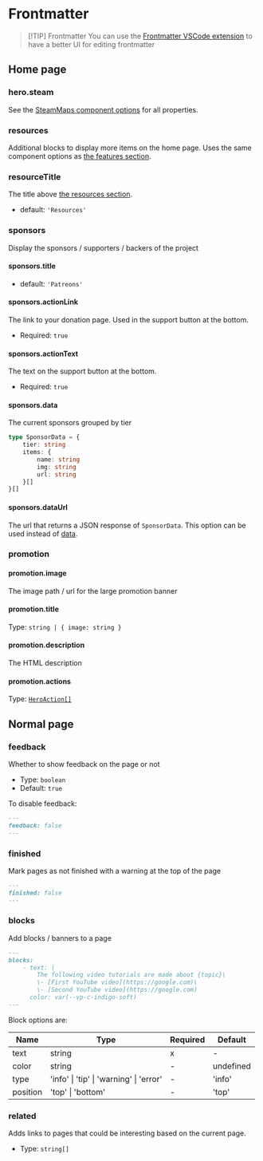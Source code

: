 # Frontmatter

> [!TIP] Frontmatter
> You can use the [Frontmatter VSCode extension](https://marketplace.visualstudio.com/items?itemName=eliostruyf.vscode-front-matter-beta) to have a better UI for editing frontmatter

## Home page

### hero.steam

See the [SteamMaps component options](components#steammaps) for all properties.

### resources

Additional blocks to display more items on the home page. Uses the same component options as [the features section](https://vitepress.dev/reference/default-theme-home-page#features-section).

### resourceTitle

The title above [the resources section](#resources).

- default: `'Resources'`

### sponsors

Display the sponsors / supporters / backers of the project

#### sponsors.title

- default: `'Patreons'`

#### sponsors.actionLink

The link to your donation page. Used in the support button at the bottom.

- Required: `true`

#### sponsors.actionText

The text on the support button at the bottom.

- Required: `true`

#### sponsors.data

The current sponsors grouped by tier

```ts
type SponsorData = {
    tier: string
    items: {
        name: string
        img: string
        url: string
    }[]
}[]
```

#### sponsors.dataUrl

The url that returns a JSON response of `SponsorData`. This option can be used instead of [data](#sponsors-data).

### promotion

#### promotion.image

The image path / url for the large promotion banner

#### promotion.title

Type: `string | { image: string }`

#### promotion.description

The HTML description

#### promotion.actions

Type: [`HeroAction[]`](https://vitepress.dev/reference/default-theme-home-page#hero-section)

## Normal page

### feedback

Whether to show feedback on the page or not

- Type: `boolean`
- Default: `true`

To disable feedback:

```md
---
feedback: false
---
```

### finished

Mark pages as not finished with a warning at the top of the page

```md
---
finished: false
---
```

### blocks

Add blocks / banners to a page

```md
---
blocks:
    - text: |
        The following video tutorials are made about {topic}\
        \- [First YouTube video](https://google.com)\
        \- [Second YouTube video](https://google.com)
      color: var(--vp-c-indigo-soft)
---
```

Block options are:

| Name     | Type                                    | Required | Default   |
| -------- | --------------------------------------- | -------- | --------- |
| text     | string                                  | x        | -         |
| color    | string                                  | -        | undefined |
| type     | 'info' \| 'tip' \| 'warning' \| 'error' | -        | 'info'    |
| position | 'top' \| 'bottom'                       | -        | 'top'     |

### related

Adds links to pages that could be interesting based on the current page.

- Type: `string[]`
